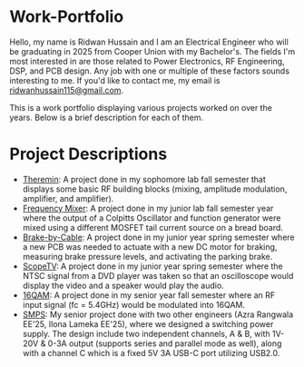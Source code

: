 # Work-Portfolio
Hello, my name is Ridwan Hussain and I am an Electrical Engineer who will be graduating in 2025 from Cooper Union with my Bachelor's. The fields I'm most interested in are those related to Power Electronics, RF Engineering, DSP, and PCB design. Any job with one or multiple of these factors sounds interesting to me. If you'd like to contact me, my email is ridwanhussain115@gmail.com. 

This is a work portfolio displaying various projects worked on over the years. Below is a brief description for each of them.

# Project Descriptions
- <ins>Theremin</ins>: A project done in my sophomore lab fall semester that displays some basic RF building blocks (mixing, amplitude modulation, amplifier, and amplifier).
- <ins>Frequency Mixer</ins>: A project done in my junior lab fall semester year where the output of a Colpitts Oscillator and function generator were mixed using a different MOSFET tail current source on a bread board.
- <ins>Brake-by-Cable</ins>: A project done in my junior year spring semester where a new PCB was needed to actuate with a new DC motor for braking, measuring brake pressure levels, and activating the parking brake.
- <ins>ScopeTV</ins>: A project done in my junior year spring semester where the NTSC signal from a DVD player was taken so that an oscilloscope would display the video and a speaker would play the audio.
- <ins>16QAM</ins>: A project done in my senior year fall semester where an RF input signal (fc = 5.4GHz) would be modulated into 16QAM.
- <ins>SMPS</ins>: My senior project done with two other engineers (Azra Rangwala EE'25, Ilona Lameka EE'25), where we designed a switching power supply. The design include two independent channels, A & B, with 1V-20V & 0-3A output (supports series and parallel mode as well), along with a channel C which is a fixed 5V 3A USB-C port utilizing USB2.0.